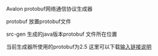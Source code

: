 Avalon protobuf网络通信协议生成器

protobuf 放置protobuf文件

src-gen 生成的java版本protobuf 文件所在位置

当前生成器所使用的protobuf为2.5 这里可以下载[输入链接说明](https://github.com/google/protobuf/tree/v2.5.0)